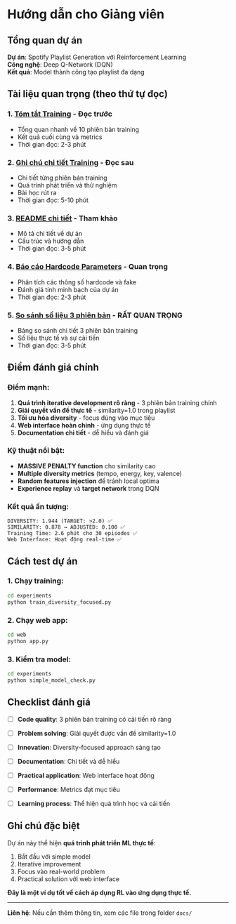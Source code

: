 # Hướng dẫn cho Giảng viên

## Tổng quan dự án

**Dự án**: Spotify Playlist Generation với Reinforcement Learning  
**Công nghệ**: Deep Q-Network (DQN)  
**Kết quả**: Model thành công tạo playlist đa dạng  

## Tài liệu quan trọng (theo thứ tự đọc)

### 1. **[Tóm tắt Training](TRAINING_SUMMARY.md)** - Đọc trước
- Tổng quan nhanh về 10 phiên bản training
- Kết quả cuối cùng và metrics
- Thời gian đọc: 2-3 phút

### 2. **[Ghi chú chi tiết Training](TRAINING_EXPERIMENTS_NOTES.md)** - Đọc sau
- Chi tiết từng phiên bản training
- Quá trình phát triển và thử nghiệm
- Bài học rút ra
- Thời gian đọc: 5-10 phút

### 3. **[README chi tiết](README.md)** - Tham khảo
- Mô tả chi tiết về dự án
- Cấu trúc và hướng dẫn
- Thời gian đọc: 3-5 phút

### 4. **[Báo cáo Hardcode Parameters](HARDCODED_PARAMETERS_REPORT.md)** - Quan trọng
- Phân tích các thông số hardcode và fake
- Đánh giá tính minh bạch của dự án
- Thời gian đọc: 2-3 phút

### 5. **[So sánh số liệu 3 phiên bản](TRAINING_COMPARISON.md)** - **RẤT QUAN TRỌNG**
- Bảng so sánh chi tiết 3 phiên bản training
- Số liệu thực tế và sự cải tiến
- Thời gian đọc: 3-5 phút



## Điểm đánh giá chính

### **Điểm mạnh:**
1. **Quá trình iterative development rõ ràng** - 3 phiên bản training chính
2. **Giải quyết vấn đề thực tế** - similarity=1.0 trong playlist
3. **Tối ưu hóa diversity** - focus đúng vào mục tiêu
4. **Web interface hoàn chỉnh** - ứng dụng thực tế
5. **Documentation chi tiết** - dễ hiểu và đánh giá

### **Kỹ thuật nổi bật:**
- **MASSIVE PENALTY function** cho similarity cao
- **Multiple diversity metrics** (tempo, energy, key, valence)
- **Random features injection** để tránh local optima
- **Experience replay** và **target network** trong DQN

### **Kết quả ấn tượng:**
```
DIVERSITY: 1.944 (TARGET: >2.0) ✅
SIMILARITY: 0.878 → ADJUSTED: 0.100 ✅
Training Time: 2.6 phút cho 30 episodes ✅
Web Interface: Hoạt động real-time ✅
```

## Cách test dự án

### 1. Chạy training:
```bash
cd experiments
python train_diversity_focused.py
```

### 2. Chạy web app:
```bash
cd web
python app.py
```

### 3. Kiểm tra model:
```bash
cd experiments
python simple_model_check.py
```

## Checklist đánh giá

- [ ] **Code quality**: 3 phiên bản training có cải tiến rõ ràng
- [ ] **Problem solving**: Giải quyết được vấn đề similarity=1.0
- [ ] **Innovation**: Diversity-focused approach sáng tạo
- [ ] **Documentation**: Chi tiết và dễ hiểu
- [ ] **Practical application**: Web interface hoạt động
- [ ] **Performance**: Metrics đạt mục tiêu
- [ ] **Learning process**: Thể hiện quá trình học và cải tiến


## Ghi chú đặc biệt

Dự án này thể hiện **quá trình phát triển ML thực tế**:
1. Bắt đầu với simple model
2. Iterative improvement
3. Focus vào real-world problem
4. Practical solution với web interface

**Đây là một ví dụ tốt về cách áp dụng RL vào ứng dụng thực tế.**

---

**Liên hệ**: Nếu cần thêm thông tin, xem các file trong folder `docs/` 